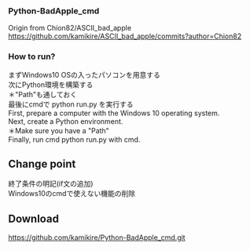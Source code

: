 ### Python-BadApple_cmd
Origin from  Chion82/ASCII_bad_apple https://github.com/kamikire/ASCII_bad_apple/commits?author=Chion82

### How to run?<br>
まずWindows10 OSの入ったパソコンを用意する<br>
次にPython環境を構築する<br>
＊"Path"も通しておく<br>
最後にcmdで
python run.py
を実行する<br>
First, prepare a computer with the Windows 10 operating system.<br>
Next, create a Python environment.<br>
＊Make sure you have a "Path"<br>
Finally, run cmd
python run.py
with cmd.<br>

## Change point<br>
終了条件の明記(if文の追加)<br>
Windows10のcmdで使えない機能の削除<br>

## Download<br>
https://github.com/kamikire/Python-BadApple_cmd.git
